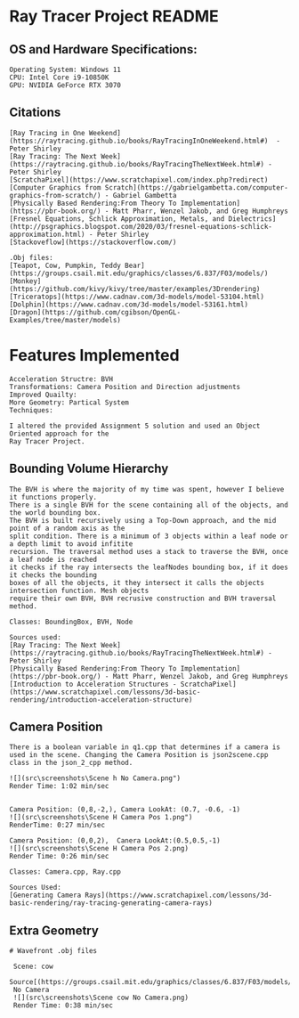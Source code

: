 # Ray Tracer Project README
## OS and Hardware Specifications: 
	Operating System: Windows 11
	CPU: Intel Core i9-10850K
	GPU: NVIDIA GeForce RTX 3070

## Citations 
	[Ray Tracing in One Weekend](https://raytracing.github.io/books/RayTracingInOneWeekend.html#)  - Peter Shirley
	[Ray Tracing: The Next Week](https://raytracing.github.io/books/RayTracingTheNextWeek.html#) - Peter Shirley
	[ScratchaPixel](https://www.scratchapixel.com/index.php?redirect) 
	[Computer Graphics from Scratch](https://gabrielgambetta.com/computer-graphics-from-scratch/) - Gabriel Gambetta
	[Physically Based Rendering:From Theory To Implementation](https://pbr-book.org/) - Matt Pharr, Wenzel Jakob, and Greg Humphreys
	[Fresnel Equations, Schlick Approximation, Metals, and Dielectrics](http://psgraphics.blogspot.com/2020/03/fresnel-equations-schlick-approximation.html) - Peter Shirley
	[Stackoveflow](https://stackoverflow.com/)

	.Obj files:
	[Teapot, Cow, Pumpkin, Teddy Bear](https://groups.csail.mit.edu/graphics/classes/6.837/F03/models/)
	[Monkey](https://github.com/kivy/kivy/tree/master/examples/3Drendering)
	[Triceratops](https://www.cadnav.com/3d-models/model-53104.html)
	[Dolphin](https://www.cadnav.com/3d-models/model-53161.html)
	[Dragon](https://github.com/cgibson/OpenGL-Examples/tree/master/models)
	
# Features Implemented
	Acceleration Structre: BVH
	Transformations: Camera Position and Direction adjustments
	Improved Quailty: 
	More Geometry: Partical System
	Techniques: 
	
	I altered the provided Assignment 5 solution and used an Object Oriented approach for the
	Ray Tracer Project. 



## Bounding Volume Hierarchy 
	The BVH is where the majority of my time was spent, however I believe it functions properly.
	There is a single BVH for the scene containing all of the objects, and the world bounding box.
	The BVH is built recursively using a Top-Down approach, and the mid point of a random axis as the 
	split condition. There is a minimum of 3 objects within a leaf node or a depth limit to avoid infitite
	recursion. The traversal method uses a stack to traverse the BVH, once a leaf node is reached
	it checks if the ray intersects the leafNodes bounding box, if it does it checks the bounding 
	boxes of all the objects, it they intersect it calls the objects intersection function. Mesh objects
	require their own BVH, BVH recrusive construction and BVH traversal method. 
	
	Classes: BoundingBox, BVH, Node 
	
	Sources used: 
	[Ray Tracing: The Next Week](https://raytracing.github.io/books/RayTracingTheNextWeek.html#) - Peter Shirley
	[Physically Based Rendering:From Theory To Implementation](https://pbr-book.org/) - Matt Pharr, Wenzel Jakob, and Greg Humphreys
	[Introduction to Acceleration Structures - ScratchaPixel](https://www.scratchapixel.com/lessons/3d-basic-rendering/introduction-acceleration-structure)

## Camera Position
	
	There is a boolean variable in q1.cpp that determines if a camera is used in the scene. Changing the Camera Position is json2scene.cpp class in the json_2_cpp method.

	![](src\screenshots\Scene h No Camera.png")
	Render Time: 1:02 min/sec


	Camera Position: (0,8,-2,), Camera LookAt: (0.7, -0.6, -1)
	![](src\screenshots\Scene H Camera Pos 1.png")
	RenderTime: 0:27 min/sec 

	Camera Position: (0,0,2),  Canera LookAt:(0.5,0.5,-1)
	![](src\screenshots\Scene H Camera Pos 2.png)
	Render Time: 0:26 min/sec

	Classes: Camera.cpp, Ray.cpp

	Sources Used: 
	[Generating Camera Rays](https://www.scratchapixel.com/lessons/3d-basic-rendering/ray-tracing-generating-camera-rays)

## Extra Geometry
	# Wavefront .obj files
	 
	 Scene: cow
	 Source[(https://groups.csail.mit.edu/graphics/classes/6.837/F03/models/)]
	 No Camera
	 ![](src\screenshots\Scene cow No Camera.png)
	 Render Time: 0:38 min/sec

